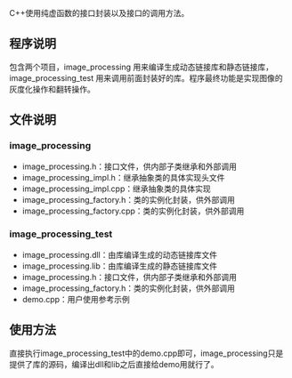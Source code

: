 C++使用纯虚函数的接口封装以及接口的调用方法。
## 程序说明
包含两个项目，image_processing 用来编译生成动态链接库和静态链接库，image_processing_test 用来调用前面封装好的库。程序最终功能是实现图像的灰度化操作和翻转操作。
## 文件说明
### image_processing
- image_processing.h：接口文件，供内部子类继承和外部调用
- image_processing_impl.h：继承抽象类的具体实现头文件
- image_processing_impl.cpp：继承抽象类的具体实现
- image_processing_factory.h：类的实例化封装，供外部调用
- image_processing_factory.cpp：类的实例化封装，供外部调用
### image_processing_test
- image_processing.dll：由库编译生成的动态链接库文件
- image_processing.lib：由库编译生成的静态链接库文件
- image_processing.h：接口文件，供内部子类继承和外部调用
- image_processing_factory.h：类的实例化封装，供外部调用
- demo.cpp：用户使用参考示例
## 使用方法
直接执行image_processing_test中的demo.cpp即可，image_processing只是提供了库的源码，编译出dll和lib之后直接给demo用就行了。
